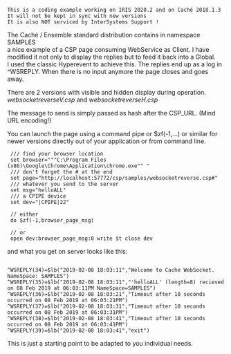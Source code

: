 ~~~
 This is a coding example working on IRIS 2020.2 and on Caché 2018.1.3 
 It will not be kept in sync with new versions      
 It is also NOT serviced by InterSystems Support !   
~~~ 

The Caché / Ensemble standard distribution contains in namespace SAMPLES    
a nice example of a CSP page consuming WebService as Client.
I have modified it not only to display the replies but to feed it back into a Global.   
I used the classic Hyperevent to achieve this. 
The replies end up as a log in ^WSREPLY.
When there is no input anymore the page closes and goes away.

There are 2 versions with visible and hidden display during operation.
_websocketreverseV.csp_ and _websocketreverseH.csp_

The message to send is simply passed as hash after the CSP_URL. (Mind URL encoding!)

You can launch the page using a command pipe or $zf(-1,...) or similar for newer versions
directly out of your application or from command line.
```
 /// find your browser location
 set browser="""C:\Program Files (x86)\Google\Chrome\Application\chrome.exe"" "
 /// don't forget the # at the end
 set page="http://localhost:57772/csp/samples/websocketreverse.csp#"
 /// whatever you send to the server
 set msg="helloALL"
 /// a CPIPE device
 set dev="|CPIPE|22"

 // either
 do $zf(-1,browser_page_msg)

 // or
 open dev:browser_page_msg:0 write $t close dev
 ```
 and what you get on server looks like this:
 ```

^WSREPLY(34)=$lb("2019-02-08 18:03:11","Welcome to Cache WebSocket. NameSpace: SAMPLES")
^WSREPLY(35)=$lb("2019-02-08 18:03:11","'helloALL' (length=8) recieved on 08 Feb 2019 at 06:03:11PM NameSpace=SAMPLES")
^WSREPLY(36)=$lb("2019-02-08 18:03:21","Timeout after 10 seconds occurred on 08 Feb 2019 at 06:03:21PM")
^WSREPLY(37)=$lb("2019-02-08 18:03:31","Timeout after 10 seconds occurred on 08 Feb 2019 at 06:03:31PM")
^WSREPLY(38)=$lb("2019-02-08 18:03:41","Timeout after 10 seconds occurred on 08 Feb 2019 at 06:03:41PM")
^WSREPLY(39)=$lb("2019-02-08 18:03:41","exit")
 
 ```
This is just a starting point to be adapted to you individual needs.
